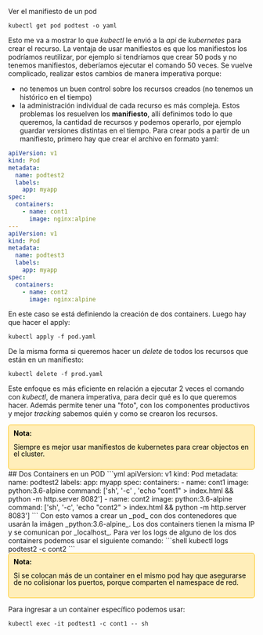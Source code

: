  Ver el manifiesto de un pod
```shell
kubectl get pod podtest -o yaml
```
Esto me va a mostrar lo que _kubectl_ le envió a la _api_ de _kubernetes_ para crear el recurso. La ventaja de usar manifiestos es que los manifiestos los podríamos reutilizar, por ejemplo si tendríamos que crear 50 pods y no tenemos manifiestos, deberíamos ejecutar el comando 50 veces. Se vuelve complicado, realizar estos cambios de manera imperativa porque:
- no tenemos un buen control sobre los recursos creados (no tenemos un histórico en el tiempo)
- la administración individual de cada recurso es más compleja.
Estos problemas los resuelven los **manifiesto**, allí definimos todo lo que queremos, la cantidad de recursos y podemos operarlo, por ejemplo guardar versiones distintas en el tiempo.
Para crear pods a partir de un manifiesto, primero hay que crear el archivo en formato yaml:
```yml
apiVersion: v1
kind: Pod
metadata:
  name: podtest2
  labels:
    app: myapp
spec:
  containers:
    - name: cont1
      image: nginx:alpine
---
apiVersion: v1
kind: Pod
metadata:
  name: podtest3
  labels:
    app: myapp
spec:
  containers:
    - name: cont2
      image: nginx:alpine
```
En este caso se está definiendo la creación de dos containers. Luego hay que hacer el apply:
```shell
kubectl apply -f pod.yaml 
```
De la misma forma si queremos hacer un _delete_ de todos los recursos que están en un manifiesto:
```shell
kubectl delete -f prod.yaml
```

Este enfoque es más eficiente en relación a ejecutar 2 veces el comando con _kubectl_, de manera imperativa, para decir qué es lo que queremos hacer. Además permite tener una "foto", con los componentes productivos y mejor _tracking_ sabemos quién y como se crearon los recursos.

<div style="background-color: #ffeeba; padding: 10px; border: 1px solid #ffc107; border-radius: 5px; line-height: 1.0;">  
    <strong><span style="color: black;">Nota:</span></strong>  
    <p><span style="color: black;">Siempre es mejor usar manifiestos de kubernetes para crear objectos en el cluster.</span></p>  
</div>
## Dos Containers en un POD
```yml
apiVersion: v1
kind: Pod
metadata:
  name: podtest2
  labels:
    app: myapp
spec:
  containers:
    - name: cont1
      image: python:3.6-alpine
      command: ['sh', '-c' , 'echo "cont1" > index.html && python -m http.server 8082']
	- name: cont2
	  image: python:3.6-alpine
	  command: ['sh', '-c', 'echo "cont2" > index.html && python -m http.server 8083']
```
Con esto vamos a crear un _pod_ con dos contenedores que usarán la imágen _python:3.6-alpine_. Los dos containers tienen la misma IP y se comunican por _localhost_. 
Para ver los logs de alguno de los dos containers podemos usar el siguiente comando:
```shell
kubectl logs podtest2 -c cont2
```
<div style="background-color: #ffeeba; padding: 10px; border: 1px solid #ffc107; border-radius: 5px; line-height: 1.0;">  
    <strong><span style="color: black;">Nota:</span></strong>  
    <p><span style="color: black;">Si se colocan más de un container en el mismo pod hay que asegurarse de no colisionar los puertos, porque comparten el namespace de red.</span></p>  
</div>

Para ingresar a un container específico podemos usar:
```shell
kubectl exec -it podtest1 -c cont1 -- sh
```
